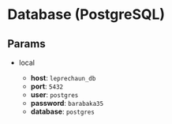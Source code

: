 # Database (PostgreSQL)

## Params

- local

  - **host**: `leprechaun_db`
  - **port**: `5432`
  - **user**: `postgres`
  - **password**: `barabaka35`
  - **database**: `postgres`
